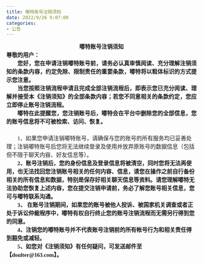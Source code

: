 ```yaml
---
title: 嘟特账号注销须知
date: 2022/9/26 9:07:00
categories:
- 公告
---
```

<html><head><meta http-equiv="Content-Type" content="text/html; charset=utf-8" /><meta http-equiv="Content-Style-Type" content="text/css" /><meta name="generator" content="Aspose.Words for .NET 22.9.0" /><title></title><style type="text/css">body { text-align:justify; widows:0; orphans:0; font-family:Calibri; font-size:10.5pt }p { margin:0pt }.CommentText { text-align:left; widows:0; orphans:0; font-family:Calibri; font-size:10.5pt }.NormalWeb { margin:0pt; text-align:left; widows:0; orphans:0; font-family:Calibri; font-size:12pt }</style></head><body><div><p style="text-align:center; line-height:150%; font-size:11pt"><span style="font-family:宋体; font-weight:bold">嘟特账号注销须知</span></p><p style="line-height:150%; font-size:11pt"><span style="font-family:宋体; font-weight:bold">尊敬的用户：</span></p><p style="text-indent:22pt; line-height:150%; font-size:11pt"><span style="font-family:宋体; font-weight:bold">您好，您在申请注销嘟特账号前，请务必认真审慎阅读、充分理解注销须知的条款内容，约定免除、限制责任的重要条款，嘟特将以粗体标识的方式提示您注意。</span></p><p style="text-indent:22pt; line-height:150%; font-size:11pt"><span style="font-family:宋体; font-weight:bold">当您按照注销流程申请且完成全部注销流程后，即表示您已充分阅读、理解并接受本《注销须知》的全部条款内容；若您不同意相关的条款约定，您应立即停止账号注销流程。</span></p><p style="text-indent:22pt; line-height:150%; font-size:11pt"><span style="font-family:宋体; font-weight:bold">嘟特在此提醒您，您注销账号后，嘟特会在平台中删除您的全部信息，您的账号信息将不可被检索、访问、恢复。</span></p><p class="NormalWeb" style="text-indent:22pt; line-height:150%; widows:2; orphans:2; font-size:11pt"><span style="font-family:宋体; -aw-import:ignore">&#xa0;</span></p><p class="NormalWeb" style="text-indent:22pt; line-height:150%; widows:2; orphans:2; font-size:11pt"><span style="font-family:宋体">1、如果您申请注销嘟特账号，请确保与您的账号的所有服务均已妥善处理；注销嘟特账号后您将无法继续登录及使用并放弃原账号的数据信息（包括但不限于聊天内容、好友信息等）。</span></p><p class="NormalWeb" style="text-indent:22pt; line-height:150%; widows:2; orphans:2; font-size:11pt"><span style="font-family:宋体; font-weight:bold">2、账号注销后，您的身份信息及登录信息将被清空，同时您将无法再使用，也无法找回您注销账号相关的任何内容、信息，请您在操作之前自行备份相关的所有信息和数据，特别是保存好相关聊天信息等资料。请您理解嘟特无法协助您恢复上述内容，您在提交注销申请前，务必了解您账号相关信息，您可与嘟特联系沟通。</span></p><p class="NormalWeb" style="text-indent:22pt; line-height:150%; widows:2; orphans:2; font-size:11pt"><span style="font-family:宋体; font-weight:bold">3、 在账号注销期间，如果您的账号被他人投诉、被国家机关调查或者正处于诉讼仲裁程序中，嘟特有权自行终止您的账号注销流程而无需另行得到您的同意。</span></p><p class="NormalWeb" style="text-indent:22pt; line-height:150%; widows:2; orphans:2; font-size:11pt"><span style="font-family:宋体; font-weight:bold">4、注销您的嘟特账号并不代表账号注销前的所有帐号行为和相关责任得到豁免或减轻。</span></p><p class="NormalWeb" style="text-indent:22pt; line-height:150%; widows:2; orphans:2; font-size:11pt"><span style="font-family:宋体; font-weight:bold">5、如您对《注销须知》有任何疑问，可发送邮件至【doulter@163.com】。</span></p><p style="line-height:150%; font-size:11pt"><span style="font-family:宋体; font-weight:bold; -aw-import:ignore">&#xa0;</span></p></div></body></html>